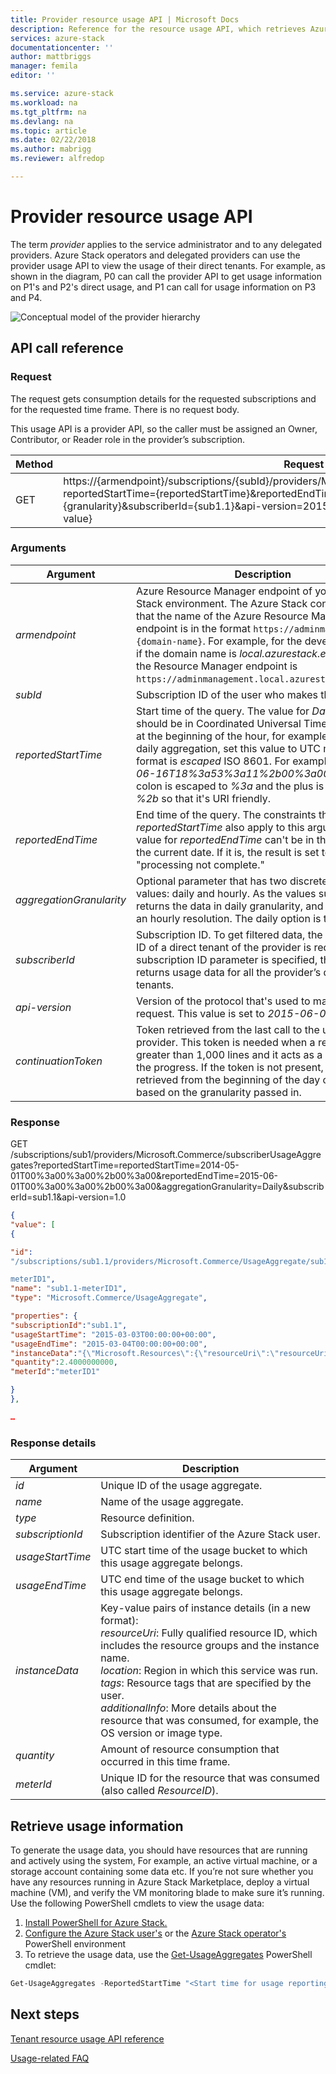 ```yaml
---
title: Provider resource usage API | Microsoft Docs
description: Reference for the resource usage API, which retrieves Azure Stack usage information
services: azure-stack
documentationcenter: ''
author: mattbriggs
manager: femila
editor: ''

ms.service: azure-stack
ms.workload: na
ms.tgt_pltfrm: na
ms.devlang: na
ms.topic: article
ms.date: 02/22/2018
ms.author: mabrigg
ms.reviewer: alfredop

---
```

# Provider resource usage API
The term *provider* applies to the service administrator and to any delegated providers. Azure Stack operators and delegated providers can use the provider usage API to view the usage of their direct tenants. For example, as shown in the diagram, P0 can call the provider API to get usage information on P1's and P2's direct usage, and P1 can call for usage information on P3 and P4.

![Conceptual model of the provider hierarchy](media/azure-stack-provider-resource-api/image1.png)

## API call reference
### Request
The request gets consumption details for the requested subscriptions and for the requested time frame. There is no request body.

This usage API is a provider API, so the caller must be assigned an Owner, Contributor, or Reader role in the provider’s subscription.

| **Method** | **Request URI** |
| --- | --- |
| GET |https://{armendpoint}/subscriptions/{subId}/providers/Microsoft.Commerce/subscriberUsageAggregates?reportedStartTime={reportedStartTime}&reportedEndTime={reportedEndTime}&aggregationGranularity={granularity}&subscriberId={sub1.1}&api-version=2015-06-01-preview&continuationToken={token-value} |

### Arguments
| **Argument** | **Description** |
| --- | --- |
| *armendpoint* |Azure Resource Manager endpoint of your Azure Stack environment. The Azure Stack convention is that the name of the Azure Resource Manager endpoint is in the format `https://adminmanagement.{domain-name}`. For example, for the development kit, if the domain name is *local.azurestack.external*, then the Resource Manager endpoint is `https://adminmanagement.local.azurestack.external`. |
| *subId* |Subscription ID of the user who makes the call. |
| *reportedStartTime* |Start time of the query. The value for *DateTime* should be in Coordinated Universal Time (UTC) and at the beginning of the hour, for example, 13:00. For daily aggregation, set this value to UTC midnight. The format is *escaped* ISO 8601. For example, *2015-06-16T18%3a53%3a11%2b00%3a00Z*, where the colon is escaped to *%3a* and the plus is escaped to *%2b* so that it's URI friendly. |
| *reportedEndTime* |End time of the query. The constraints that apply to *reportedStartTime* also apply to this argument. The value for *reportedEndTime* can't be in the future or the current date. If it is, the result is set to "processing not complete." |
| *aggregationGranularity* |Optional parameter that has two discrete potential values: daily and hourly. As the values suggest, one returns the data in daily granularity, and the other is an hourly resolution. The daily option is the default. |
| *subscriberId* |Subscription ID. To get filtered data, the subscription ID of a direct tenant of the provider is required. If no subscription ID parameter is specified, the call returns usage data for all the provider’s direct tenants. |
| *api-version* |Version of the protocol that's used to make this request. This value is set to *2015-06-01-preview*. |
| *continuationToken* |Token retrieved from the last call to the usage API provider. This token is needed when a response is greater than 1,000 lines and it acts as a bookmark for the progress. If the token is not present, the data is retrieved from the beginning of the day or hour, based on the granularity passed in. |

### Response
GET
/subscriptions/sub1/providers/Microsoft.Commerce/subscriberUsageAggregates?reportedStartTime=reportedStartTime=2014-05-01T00%3a00%3a00%2b00%3a00&reportedEndTime=2015-06-01T00%3a00%3a00%2b00%3a00&aggregationGranularity=Daily&subscriberId=sub1.1&api-version=1.0

```json
{
"value": [
{

"id":
"/subscriptions/sub1.1/providers/Microsoft.Commerce/UsageAggregate/sub1.1-

meterID1",
"name": "sub1.1-meterID1",
"type": "Microsoft.Commerce/UsageAggregate",

"properties": {
"subscriptionId":"sub1.1",
"usageStartTime": "2015-03-03T00:00:00+00:00",
"usageEndTime": "2015-03-04T00:00:00+00:00",
"instanceData":"{\"Microsoft.Resources\":{\"resourceUri\":\"resourceUri1\",\"location\":\"Alaska\",\"tags\":null,\"additionalInfo\":null}}",
"quantity":2.4000000000,
"meterId":"meterID1"

}
},

…
```

### Response details
| **Argument** | **Description** |
| --- | --- |
| *id* |Unique ID of the usage aggregate. |
| *name* |Name of the usage aggregate. |
| *type* |Resource definition. |
| *subscriptionId* |Subscription identifier of the Azure Stack user. |
| *usageStartTime* |UTC start time of the usage bucket to which this usage aggregate belongs.|
| *usageEndTime* |UTC end time of the usage bucket to which this usage aggregate belongs. |
| *instanceData* |Key-value pairs of instance details (in a new format):<br> *resourceUri*: Fully qualified resource ID, which includes the resource groups and the instance name. <br> *location*: Region in which this service was run. <br> *tags*: Resource tags that are specified by the user. <br> *additionalInfo*: More details about the resource that was consumed, for example, the OS version or image type. |
| *quantity* |Amount of resource consumption that occurred in this time frame. |
| *meterId* |Unique ID for the resource that was consumed (also called *ResourceID*). |


## Retrieve usage information

To generate the usage data, you should have resources that are running and actively using the system, For example, an active virtual machine, or a storage account containing some data etc. If you’re not sure whether you have any resources running in Azure Stack Marketplace, deploy a virtual machine (VM), and verify the VM monitoring blade to make sure it’s running. Use the following PowerShell cmdlets to view the usage data:

1. [Install PowerShell for Azure Stack.](azure-stack-powershell-install.md)
2. [Configure the Azure Stack user's](user/azure-stack-powershell-configure-user.md) or the [Azure Stack operator's](azure-stack-powershell-configure-admin.md) PowerShell environment 
3. To retrieve the usage data, use the [Get-UsageAggregates](/powershell/module/azurerm.usageaggregates/get-usageaggregates) PowerShell cmdlet:
```powershell
Get-UsageAggregates -ReportedStartTime "<Start time for usage reporting>" -ReportedEndTime "<end time for usage reporting>" -AggregationGranularity <Hourly or Daily>
```

## Next steps
[Tenant resource usage API reference](azure-stack-tenant-resource-usage-api.md)

[Usage-related FAQ](azure-stack-usage-related-faq.md)
